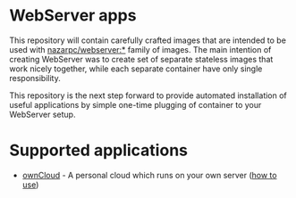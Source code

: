 # WebServer apps
This repository will contain carefully crafted images that are intended to be used with [nazarpc/webserver:*](https://github.com/nazar-pc/docker-webserver) family of images.
The main intention of creating WebServer was to create set of separate stateless images that work nicely together, while each separate container have only single responsibility.

This repository is the next step forward to provide automated installation of useful applications by simple one-time plugging of container to your WebServer setup.

# Supported applications
* [ownCloud](https://owncloud.org/) - A personal cloud which runs on your own server ([how to use](https://github.com/nazar-pc/docker-webserver-apps/tree/master/owncloud))
